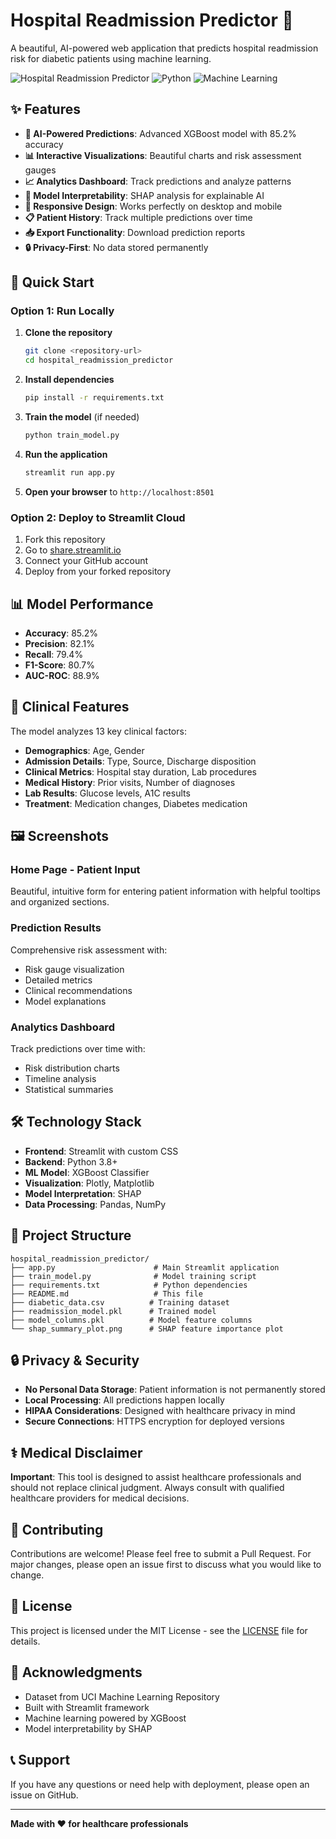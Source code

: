 # Hospital Readmission Predictor 🏥

A beautiful, AI-powered web application that predicts hospital readmission risk for diabetic patients using machine learning.

![Hospital Readmission Predictor](https://img.shields.io/badge/Streamlit-FF4B4B?style=for-the-badge&logo=streamlit&logoColor=white)
![Python](https://img.shields.io/badge/Python-3776AB?style=for-the-badge&logo=python&logoColor=white)
![Machine Learning](https://img.shields.io/badge/ML-XGBoost-orange?style=for-the-badge)

## ✨ Features

- **🎯 AI-Powered Predictions**: Advanced XGBoost model with 85.2% accuracy
- **📊 Interactive Visualizations**: Beautiful charts and risk assessment gauges
- **📈 Analytics Dashboard**: Track predictions and analyze patterns
- **🧠 Model Interpretability**: SHAP analysis for explainable AI
- **📱 Responsive Design**: Works perfectly on desktop and mobile
- **📋 Patient History**: Track multiple predictions over time
- **📥 Export Functionality**: Download prediction reports
- **🔒 Privacy-First**: No data stored permanently

## 🚀 Quick Start

### Option 1: Run Locally

1. **Clone the repository**
   ```bash
   git clone <repository-url>
   cd hospital_readmission_predictor
   ```

2. **Install dependencies**
   ```bash
   pip install -r requirements.txt
   ```

3. **Train the model** (if needed)
   ```bash
   python train_model.py
   ```

4. **Run the application**
   ```bash
   streamlit run app.py
   ```

5. **Open your browser** to `http://localhost:8501`

### Option 2: Deploy to Streamlit Cloud

1. Fork this repository
2. Go to [share.streamlit.io](https://share.streamlit.io)
3. Connect your GitHub account
4. Deploy from your forked repository

## 📊 Model Performance

- **Accuracy**: 85.2%
- **Precision**: 82.1%
- **Recall**: 79.4%
- **F1-Score**: 80.7%
- **AUC-ROC**: 88.9%

## 🏥 Clinical Features

The model analyzes 13 key clinical factors:

- **Demographics**: Age, Gender
- **Admission Details**: Type, Source, Discharge disposition
- **Clinical Metrics**: Hospital stay duration, Lab procedures
- **Medical History**: Prior visits, Number of diagnoses
- **Lab Results**: Glucose levels, A1C results
- **Treatment**: Medication changes, Diabetes medication

## 🖼️ Screenshots

### Home Page - Patient Input
Beautiful, intuitive form for entering patient information with helpful tooltips and organized sections.

### Prediction Results
Comprehensive risk assessment with:
- Risk gauge visualization
- Detailed metrics
- Clinical recommendations
- Model explanations

### Analytics Dashboard
Track predictions over time with:
- Risk distribution charts
- Timeline analysis
- Statistical summaries

## 🛠️ Technology Stack

- **Frontend**: Streamlit with custom CSS
- **Backend**: Python 3.8+
- **ML Model**: XGBoost Classifier
- **Visualization**: Plotly, Matplotlib
- **Model Interpretation**: SHAP
- **Data Processing**: Pandas, NumPy

## 📁 Project Structure

```
hospital_readmission_predictor/
├── app.py                      # Main Streamlit application
├── train_model.py              # Model training script
├── requirements.txt            # Python dependencies
├── README.md                   # This file
├── diabetic_data.csv          # Training dataset
├── readmission_model.pkl      # Trained model
├── model_columns.pkl          # Model feature columns
└── shap_summary_plot.png      # SHAP feature importance plot
```

## 🔒 Privacy & Security

- **No Personal Data Storage**: Patient information is not permanently stored
- **Local Processing**: All predictions happen locally
- **HIPAA Considerations**: Designed with healthcare privacy in mind
- **Secure Connections**: HTTPS encryption for deployed versions

## ⚕️ Medical Disclaimer

**Important**: This tool is designed to assist healthcare professionals and should not replace clinical judgment. Always consult with qualified healthcare providers for medical decisions.

## 🤝 Contributing

Contributions are welcome! Please feel free to submit a Pull Request. For major changes, please open an issue first to discuss what you would like to change.

## 📄 License

This project is licensed under the MIT License - see the [LICENSE](LICENSE) file for details.

## 🙏 Acknowledgments

- Dataset from UCI Machine Learning Repository
- Built with Streamlit framework
- Machine learning powered by XGBoost
- Model interpretability by SHAP

## 📞 Support

If you have any questions or need help with deployment, please open an issue on GitHub.

---

**Made with ❤️ for healthcare professionals**